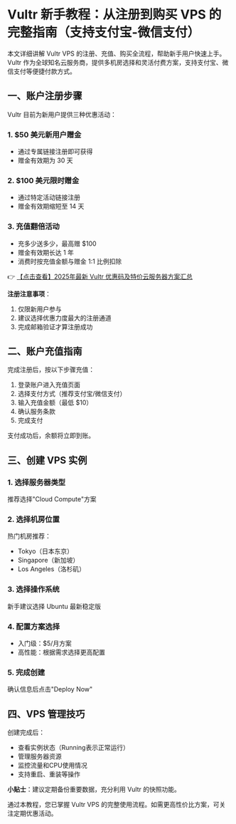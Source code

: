 # Vultr 新手教程：从注册到购买 VPS 的完整指南（支持支付宝-微信支付）

本文详细讲解 Vultr VPS 的注册、充值、购买全流程，帮助新手用户快速上手。Vultr 作为全球知名云服务商，提供多机房选择和灵活付费方案，支持支付宝、微信支付等便捷付款方式。

## 一、账户注册步骤

Vultr 目前为新用户提供三种优惠活动：

### 1. $50 美元新用户赠金
- 通过专属链接注册即可获得
- 赠金有效期为 30 天

### 2. $100 美元限时赠金
- 通过特定活动链接注册
- 赠金有效期缩短至 14 天

### 3. 充值翻倍活动
- 充多少送多少，最高赠 $100
- 赠金有效期长达 1 年
- 消费时按充值金额与赠金 1:1 比例扣除

👉 [【点击查看】2025年最新 Vultr 优惠码及特价云服务器方案汇总](https://bit.ly/VuLtr)

**注册注意事项**：
1. 仅限新用户参与
2. 建议选择优惠力度最大的注册通道
3. 完成邮箱验证才算注册成功

## 二、账户充值指南

完成注册后，按以下步骤充值：

1. 登录账户进入充值页面
2. 选择支付方式（推荐支付宝/微信支付）
3. 输入充值金额（最低 $10）
4. 确认服务条款
5. 完成支付

支付成功后，余额将立即到账。

## 三、创建 VPS 实例

### 1. 选择服务器类型
推荐选择"Cloud Compute"方案

### 2. 选择机房位置
热门机房推荐：
- Tokyo（日本东京）
- Singapore（新加坡）
- Los Angeles（洛杉矶）

### 3. 选择操作系统
新手建议选择 Ubuntu 最新稳定版

### 4. 配置方案选择
- 入门级：$5/月方案
- 高性能：根据需求选择更高配置

### 5. 完成创建
确认信息后点击"Deploy Now"

## 四、VPS 管理技巧

创建完成后：
- 查看实例状态（Running表示正常运行）
- 管理服务器资源
- 监控流量和CPU使用情况
- 支持重启、重装等操作

**小贴士**：建议定期备份重要数据，充分利用 Vultr 的快照功能。

通过本教程，您已掌握 Vultr VPS 的完整使用流程。如需更高性价比方案，可关注定期优惠活动。
